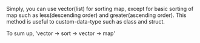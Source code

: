 Simply, you can use vector(list) for sorting map, 
except for basic sorting of map such as less(descending order) and greater(ascending order).
This method is useful to custom-data-type such as class and struct.


To sum up, 'vector -> sort -> vector -> map'
